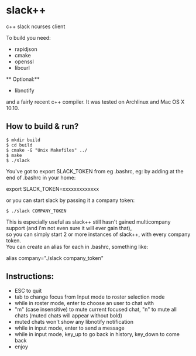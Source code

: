 # slack++
c++ slack ncurses client

To build you need:

* rapidjson
* cmake
* openssl
* libcurl

** Optional:**

* libnotify

and a fairly recent c++ compiler.
It was tested on Archlinux and Mac OS X 10.10.

## How to build & run?

    $ mkdir build
    $ cd build
    $ cmake -G "Unix Makefiles" ../
    $ make
    $ ./slack

You've got to export SLACK_TOKEN from eg .bashrc, eg: by adding at the end of .bashrc in your home:  

export SLACK_TOKEN=xxxxxxxxxxxxx

or you can start slack by passing it a company token:

    $ ./slack COMPANY_TOKEN
    
This is especially useful as slack++ still hasn't gained multicompany support (and i'm not even sure it will ever gain that),  
so you can simply start 2 or more instances of slack++, with every company token.  
You can create an alias for each in .bashrc, something like:

alias company="./slack company_token"


## Instructions:

* ESC to quit
* tab to change focus from Input mode to roster selection mode
* while in roster mode, enter to choose an user to chat with
* "m" (case insensitive) to mute current focused chat, "n" to mute all chats (muted chats will appear without bold)
* muted chats won't show any libnotify notification
* while in input mode, enter to send a message
* while in input mode, key_up to go back in history, key_down to come back
* enjoy
